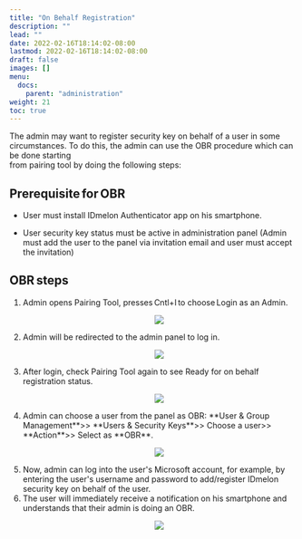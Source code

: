 ```yaml
---
title: "On Behalf Registration"
description: ""
lead: ""
date: 2022-02-16T18:14:02-08:00
lastmod: 2022-02-16T18:14:02-08:00
draft: false
images: []
menu:
  docs:
    parent: "administration"
weight: 21
toc: true
---
```


The admin may want to register security key on behalf of a user in some circumstances. To do this, the admin can use the OBR procedure which can be done starting  
from pairing tool by doing the following steps:

## Prerequisite for OBR

- User must install IDmelon Authenticator app on his smartphone.

- User security key status must be active in administration panel (Admin must add the user to the panel via invitation email and user must accept the invitation)

## OBR steps

<ol>
<li> Admin opens Pairing Tool, presses Cntl+I to choose Login as an Admin.</li>
<p align="center">
<img src="/images/vendor/Panel/OBR_1.png">
</p>

<li> Admin will be redirected to the admin panel to log in.</li>

<p align="center">
<img src="/images/vendor/Panel/OBR_2.png">
</p>

<li>After login, check Pairing Tool again to see Ready for on behalf registration status.</li>

<p align="center">
<img src="/images/vendor/Panel/OBR_3.png">
</p>

<li>Admin can choose a user from the panel as OBR: **User & Group Management**>> **Users & Security Keys**>> Choose a user>> **Action**>> Select as **OBR**.</li>

<p align="center">
<img src="/images/vendor/Panel/OBR_4.png">
</p>

<li>Now, admin can log into the user's Microsoft account, for example, by entering the user's username and password to add/register IDmelon security key on behalf of
the user.</li>

<li>The user will immediately receive a notification on his smartphone and understands that their admin is doing an OBR.</li>

<p align="center">
<img src="/images/vendor/Panel/OBR_5.png">
</p>
</ol>
